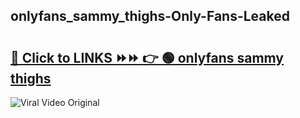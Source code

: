 
 ## onlyfans_sammy_thighs-Only-Fans-Leaked

# <h2><a href="https://clipsfans.com/onlyfans_sammy_thighs&ref=git">🔗 Click to LINKS ⏩⏩ 👉 🟢 onlyfans sammy thighs </a></h2>

<a href="https://clipsfans.com/onlyfans_sammy_thighs&ref=git" rel="nofollow" data-target="animated-image.originalLink"><img src="https://i.ibb.co.com/xMMVF88/686577567.gif" alt="Viral Video Original" style="max-width: 100%; display: inline-block;" data-target="animated-image.originalImage"></a>
